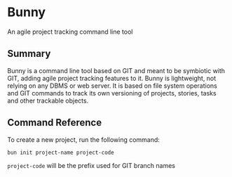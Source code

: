 # Bunny
An agile project tracking command line tool

## Summary
Bunny is a command line tool based on GIT and meant to be symbiotic with GIT, adding agile project tracking features to it. 
Bunny is lightweight, not relying on any DBMS or web server. It is based on file system operations and GIT commands to track its own versioning of projects, stories, tasks and other trackable objects.

## Command Reference
To create a new project, run the following command: 

`bun init project-name project-code`

`project-code` will be the prefix used for GIT branch names
